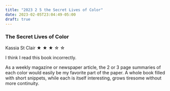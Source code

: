 ```yaml
---
title: "2023 2 5 the Secret Lives of Color"
date: 2023-02-05T23:04:49-05:00
draft: true
---
```


### The Secret Lives of Color
Kassia St Clair
&#9733; &#9733; &#9733; &#9734; &#9734;

I think I read this book incorrectly.

As a weekly magazine or newspaper article, the 2 or 3 page summaries of each color would easily be my favorite part of the paper.  A whole book filled with short snippets, while each is itself interesting, grows tiresome without more continuity.